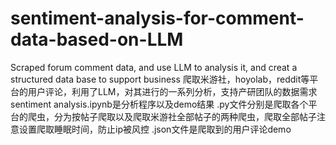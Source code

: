 # sentiment-analysis-for-comment-data-based-on-LLM
Scraped forum comment data, and use LLM to analysis it, and creat a structured data base to support business
爬取米游社，hoyolab，reddit等平台的用户评论，利用了LLM，对其进行的一系列分析，支持产研团队的数据需求
sentiment analysis.ipynb是分析程序以及demo结果
.py文件分别是爬取各个平台的爬虫，分为按帖子爬取以及爬取米游社全部帖子的两种爬虫，爬取全部帖子注意设置爬取睡眠时间，防止ip被风控
.json文件是爬取到的用户评论demo
